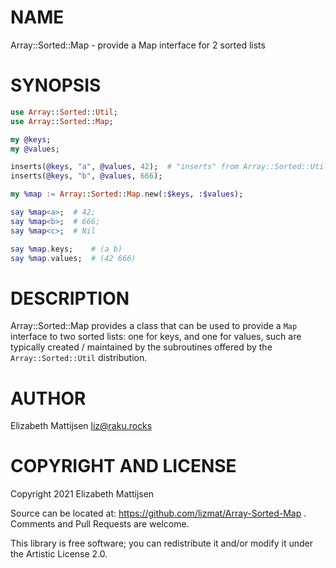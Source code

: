NAME
====

Array::Sorted::Map - provide a Map interface for 2 sorted lists

SYNOPSIS
========

```raku
use Array::Sorted::Util;
use Array::Sorted::Map;

my @keys;
my @values;

inserts(@keys, "a", @values, 42);  # "inserts" from Array::Sorted::Util
inserts(@keys, "b", @values, 666);

my %map := Array::Sorted::Map.new(:$keys, :$values);

say %map<a>;  # 42;
say %map<b>;  # 666;
say %map<c>;  # Nil

say %map.keys;    # (a b)
say %map.values;  # (42 666)
```

DESCRIPTION
===========

Array::Sorted::Map provides a class that can be used to provide a `Map` interface to two sorted lists: one for keys, and one for values, such are typically created / maintained by the subroutines offered by the `Array::Sorted::Util` distribution.

AUTHOR
======

Elizabeth Mattijsen <liz@raku.rocks>

COPYRIGHT AND LICENSE
=====================

Copyright 2021 Elizabeth Mattijsen

Source can be located at: https://github.com/lizmat/Array-Sorted-Map . Comments and Pull Requests are welcome.

This library is free software; you can redistribute it and/or modify it under the Artistic License 2.0.

